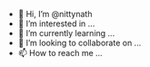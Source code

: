 - 👋 Hi, I’m @nittynath
- 👀 I’m interested in ...
- 🌱 I’m currently learning ...
- 💞️ I’m looking to collaborate on ...
- 📫 How to reach me ...

<!---
nittynath/nittynath is a ✨ special ✨ repository because its `README.md` (this file) appears on your GitHub profile.
You can click the Preview link to take a look at your changes.
--->
